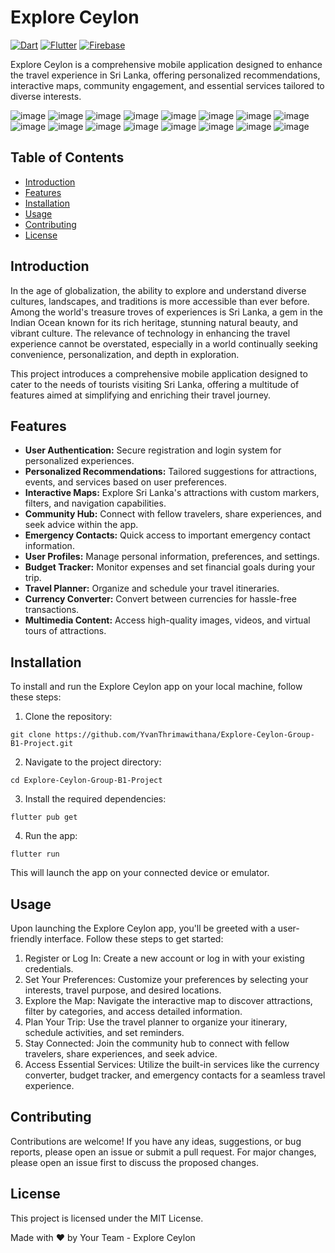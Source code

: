 # Explore Ceylon
[![Dart](https://img.shields.io/badge/Dart-2BB7F6?style=flat&logo=dart&logoColor=white)](https://dart.dev)
[![Flutter](https://img.shields.io/badge/Flutter-02569B?style=flat&logo=flutter&logoColor=white)](https://flutter.dev)
[![Firebase](https://img.shields.io/badge/Firebase-FFCA28?style=flat&logo=firebase&logoColor=white)](https://firebase.google.com)

Explore Ceylon is a comprehensive mobile application designed to enhance the travel experience in Sri Lanka, offering personalized recommendations, interactive maps, community engagement, and essential services tailored to diverse interests.

![image](https://github.com/YvanThrimawithana/Explore-Ceylon-Group-B1-Project/assets/132426595/84e728ef-0cfb-49e8-938e-f52c9812687a)
![image](https://github.com/YvanThrimawithana/Explore-Ceylon-Group-B1-Project/assets/132426595/81f8b8ca-3f51-45eb-828f-f2cf36157410)
![image](https://github.com/YvanThrimawithana/Explore-Ceylon-Group-B1-Project/assets/132426595/9ce8ede0-b379-4b15-b32d-7e935150a254)
![image](https://github.com/YvanThrimawithana/Explore-Ceylon-Group-B1-Project/assets/132426595/9d65f012-ccc4-4c43-beeb-57a5b25aba60)
![image](https://github.com/YvanThrimawithana/Explore-Ceylon-Group-B1-Project/assets/132426595/6ca81d06-d917-404a-9727-db966b67977b)
![image](https://github.com/YvanThrimawithana/Explore-Ceylon-Group-B1-Project/assets/132426595/31e07978-5798-4e91-81f2-70e431098eda)
![image](https://github.com/YvanThrimawithana/Explore-Ceylon-Group-B1-Project/assets/132426595/0ef782b5-1405-4ae5-8606-460c9b634604)
![image](https://github.com/YvanThrimawithana/Explore-Ceylon-Group-B1-Project/assets/132426595/b645393d-49eb-49a4-b139-9f53412865d4)
![image](https://github.com/YvanThrimawithana/Explore-Ceylon-Group-B1-Project/assets/132426595/aeda9780-fd1c-41bb-a9ac-3152295540e8)
![image](https://github.com/YvanThrimawithana/Explore-Ceylon-Group-B1-Project/assets/132426595/32a6b072-1d91-45b2-9a0e-222e64076751)
![image](https://github.com/YvanThrimawithana/Explore-Ceylon-Group-B1-Project/assets/132426595/2279c297-564a-4b7c-9e91-26064eeb9957)
![image](https://github.com/YvanThrimawithana/Explore-Ceylon-Group-B1-Project/assets/132426595/d7425269-235e-43cc-b4f0-b38437a1425d)
![image](https://github.com/YvanThrimawithana/Explore-Ceylon-Group-B1-Project/assets/132426595/66ff5764-793a-4a55-a12c-6223f8e3d834)
![image](https://github.com/YvanThrimawithana/Explore-Ceylon-Group-B1-Project/assets/132426595/82eb57d0-6214-4cac-b1fb-0e02f27b12a0)
![image](https://github.com/YvanThrimawithana/Explore-Ceylon-Group-B1-Project/assets/132426595/b8b83deb-10fa-406c-a995-fcee947aac78)
![image](https://github.com/YvanThrimawithana/Explore-Ceylon-Group-B1-Project/assets/132426595/a1d05c30-3029-4294-9440-9fd194563844)

## Table of Contents

- [Introduction](#introduction)
- [Features](#features)
- [Installation](#installation)
- [Usage](#usage)
- [Contributing](#contributing)
- [License](#license)

## Introduction

In the age of globalization, the ability to explore and understand diverse cultures, landscapes, and traditions is more accessible than ever before. Among the world's treasure troves of experiences is Sri Lanka, a gem in the Indian Ocean known for its rich heritage, stunning natural beauty, and vibrant culture. The relevance of technology in enhancing the travel experience cannot be overstated, especially in a world continually seeking convenience, personalization, and depth in exploration.

This project introduces a comprehensive mobile application designed to cater to the needs of tourists visiting Sri Lanka, offering a multitude of features aimed at simplifying and enriching their travel journey.

## Features

- **User Authentication:** Secure registration and login system for personalized experiences.
- **Personalized Recommendations:** Tailored suggestions for attractions, events, and services based on user preferences.
- **Interactive Maps:** Explore Sri Lanka's attractions with custom markers, filters, and navigation capabilities.
- **Community Hub:** Connect with fellow travelers, share experiences, and seek advice within the app.
- **Emergency Contacts:** Quick access to important emergency contact information.
- **User Profiles:** Manage personal information, preferences, and settings.
- **Budget Tracker:** Monitor expenses and set financial goals during your trip.
- **Travel Planner:** Organize and schedule your travel itineraries.
- **Currency Converter:** Convert between currencies for hassle-free transactions.
- **Multimedia Content:** Access high-quality images, videos, and virtual tours of attractions.

## Installation

To install and run the Explore Ceylon app on your local machine, follow these steps:

1. Clone the repository:

 ```
git clone https://github.com/YvanThrimawithana/Explore-Ceylon-Group-B1-Project.git
```


2. Navigate to the project directory:

```
cd Explore-Ceylon-Group-B1-Project
```

3. Install the required dependencies:

```
flutter pub get
```


4. Run the app:

```
flutter run
```


This will launch the app on your connected device or emulator.

## Usage

Upon launching the Explore Ceylon app, you'll be greeted with a user-friendly interface. Follow these steps to get started:

1. Register or Log In: Create a new account or log in with your existing credentials.
2. Set Your Preferences: Customize your preferences by selecting your interests, travel purpose, and desired locations.
3. Explore the Map: Navigate the interactive map to discover attractions, filter by categories, and access detailed information.
4. Plan Your Trip: Use the travel planner to organize your itinerary, schedule activities, and set reminders.
5. Stay Connected: Join the community hub to connect with fellow travelers, share experiences, and seek advice.
6. Access Essential Services: Utilize the built-in services like the currency converter, budget tracker, and emergency contacts for a seamless travel experience.

## Contributing

Contributions are welcome! If you have any ideas, suggestions, or bug reports, please open an issue or submit a pull request. For major changes, please open an issue first to discuss the proposed changes.

## License

This project is licensed under the MIT License.

Made with ❤️ by Your Team - Explore Ceylon




